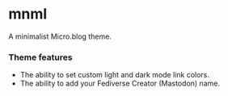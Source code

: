 # mnml

A minimalist Micro.blog theme.

### Theme features

- The ability to set custom light and dark mode link colors.
- The ability to add your Fediverse Creator (Mastodon) name.